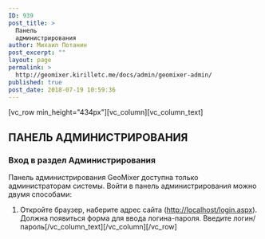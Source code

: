 ```yaml
---
ID: 939
post_title: >
  Панель
  администрирования
author: Михаил Потанин
post_excerpt: ""
layout: page
permalink: >
  http://geomixer.kirilletc.me/docs/admin/geomixer-admin/
published: true
post_date: 2018-07-19 10:59:36
---
```

[vc_row min_height="434px"][vc_column][vc_column_text]
<h2>ПАНЕЛЬ АДМИНИСТРИРОВАНИЯ</h2>
<h3>Вход в раздел Администрирования</h3>
Панель администрирования GeoMixer доступна только администраторам системы. Войти в панель администрирования можно двумя способами:

1) Откройте браузер, наберите адрес сайта (<a href="https://ru.wikipedia.org/wiki/Localhost">http://localhost/login.aspx</a>). Должна появиться форма для ввода логина-пароля. Введите логин/ пароль[/vc_column_text][/vc_column][/vc_row]